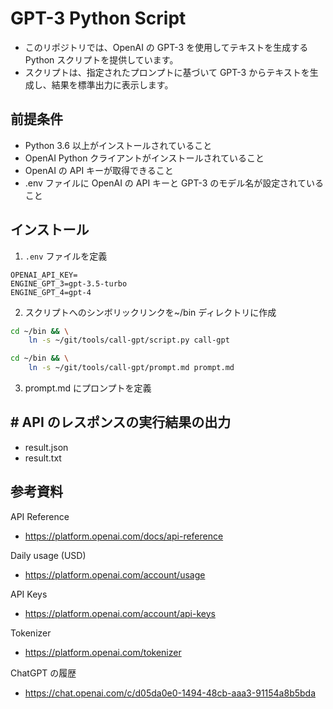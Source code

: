 # GPT-3 Python Script

- このリポジトリでは、OpenAI の GPT-3 を使用してテキストを生成する Python スクリプトを提供しています。
- スクリプトは、指定されたプロンプトに基づいて GPT-3 からテキストを生成し、結果を標準出力に表示します。

## 前提条件

- Python 3.6 以上がインストールされていること
- OpenAI Python クライアントがインストールされていること
- OpenAI の API キーが取得できること
- .env ファイルに OpenAI の API キーと GPT-3 のモデル名が設定されていること

## インストール

1. `.env` ファイルを定義

```.env
OPENAI_API_KEY=
ENGINE_GPT_3=gpt-3.5-turbo
ENGINE_GPT_4=gpt-4
```

2. スクリプトへのシンボリックリンクを~/bin ディレクトリに作成

```bash
cd ~/bin && \
    ln -s ~/git/tools/call-gpt/script.py call-gpt
```

```bash
cd ~/bin && \
    ln -s ~/git/tools/call-gpt/prompt.md prompt.md
```

3. prompt.md にプロンプトを定義

## # API のレスポンスの実行結果の出力

- result.json
- result.txt

## 参考資料

API Reference

- https://platform.openai.com/docs/api-reference

Daily usage (USD)

- https://platform.openai.com/account/usage

API Keys

- https://platform.openai.com/account/api-keys

Tokenizer

- https://platform.openai.com/tokenizer

ChatGPT の履歴

- https://chat.openai.com/c/d05da0e0-1494-48cb-aaa3-91154a8b5bda
